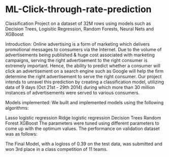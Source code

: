 # ML-Click-through-rate-prediction
Classification Project on a dataset of 32M rows using models such as Decision Trees, Logisitic Regression, Random Forests, Neural Nets and XGBoost

Introduction:
Online advertising is a form of marketing which delivers promotional messages to consumers via the Internet. Due to the volume of advertisements being published & huge cost associated with marketing campaigns, serving the right advertisement to the right consumer is extremely important. Hence, the ability to predict whether a consumer will click an advertisement on a search engine such as Google will help the firm determine the right advertisement to serve the right consumer. Our project intends to unravel this prediction by creating a classification model, utilizing data of 9 days (Oct 21st - 29th 2014) during which more than 30 million instances of advertisements were served to various consumers.

Models implemented:
We built and implemented models using the following algorithms:

Lasso logistic regression
Ridge logistic regression
Decision Trees
Random Forest
XGBoost
The parameters were tuned using different parameters to come up with the optimum values. The performance on validation dataset was as follows:

The Final Model, with a logloss of 0.39 on the test data, was submitted and won 3rd place in a class competition of 11 teams.
